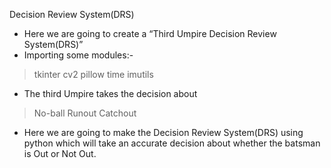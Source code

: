 Decision Review System(DRS)

- Here we are going to create a “Third Umpire Decision Review System(DRS)”
- Importing some modules:-
> tkinter 
> cv2
> pillow
> time
> imutils 

- The third Umpire takes the decision about 
> No-ball
> Runout
> Catchout

- Here we are going to make the Decision Review System(DRS) using python which will take an accurate decision about whether the batsman is Out or Not Out.
